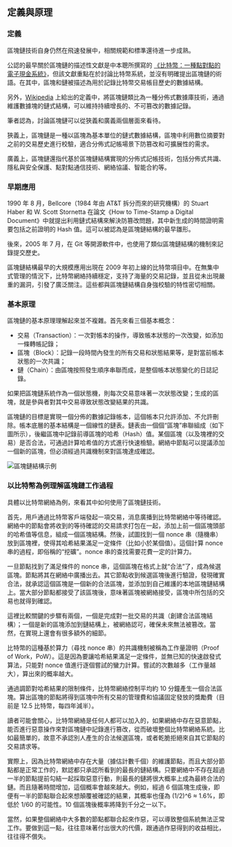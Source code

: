 ## 定義與原理

### 定義

區塊鏈技術自身仍然在飛速發展中，相關規範和標準還待進一步成熟。

公認的最早關於區塊鏈的描述性文獻是中本聰所撰寫的 [《比特幣：一種點對點的電子現金系統》](https://bitcoin.org/bitcoin.pdf)，但該文獻重點在於討論比特幣系統，並沒有明確提出區塊鏈的術語。在其中，區塊和鏈被描述為用於記錄比特幣交易帳目歷史的數據結構。

另外，[Wikipedia](https://en.wikipedia.org/wiki/Blockchain) 上給出的定義中，將區塊鏈類比為一種分佈式數據庫技術，通過維護數據塊的鏈式結構，可以維持持續增長的、不可篡改的數據記錄。

筆者認為，討論區塊鏈可以從狹義和廣義兩個層面來看待。

狹義上，區塊鏈是一種以區塊為基本單位的鏈式數據結構，區塊中利用數位摘要對之前的交易歷史進行校驗，適合分佈式記帳場景下防篡改和可擴展性的需求。

廣義上，區塊鏈還指代基於區塊鏈結構實現的分佈式記帳技術，包括分佈式共識、隱私與安全保護、點對點通信技術、網絡協議、智能合約等。

### 早期應用

1990 年 8 月，Bellcore（1984 年由 AT&T 拆分而來的研究機構）的 Stuart Haber 和 W. Scott Stornetta 在論文《How to Time-Stamp a Digital Document》中就提出利用鏈式結構來解決防篡改問題，其中新生成的時間證明需要包括之前證明的 Hash 值。這可以被認為是區塊鏈結構的最早雛形。

後來，2005 年 7 月，在 Git 等開源軟件中，也使用了類似區塊鏈結構的機制來記錄提交歷史。

區塊鏈結構最早的大規模應用出現在 2009 年初上線的比特幣項目中。在無集中式管理的情況下，比特幣網絡持續穩定，支持了海量的交易記錄，並且從未出現嚴重的漏洞，引發了廣泛關注。這些都與區塊鏈結構自身強校驗的特性密切相關。

### 基本原理

區塊鏈的基本原理理解起來並不複雜。首先來看三個基本概念：

* 交易（Transaction）：一次對帳本的操作，導致帳本狀態的一次改變，如添加一條轉帳記錄；
* 區塊（Block）：記錄一段時間內發生的所有交易和狀態結果等，是對當前帳本狀態的一次共識；
* 鏈（Chain）：由區塊按照發生順序串聯而成，是整個帳本狀態變化的日誌記錄。

如果把區塊鏈系統作為一個狀態機，則每次交易意味著一次狀態改變；生成的區塊，就是參與者對其中交易導致狀態改變結果的共識。

區塊鏈的目標是實現一個分佈的數據記錄帳本，這個帳本只允許添加、不允許刪除。帳本底層的基本結構是一個線性的鏈表。鏈表由一個個“區塊”串聯組成（如下圖所示），後繼區塊中記錄前導區塊的哈希（Hash）值。某個區塊（以及塊裡的交易）是否合法，可通過計算哈希值的方式進行快速檢驗。網絡中節點可以提議添加一個新的區塊，但必須經過共識機制來對區塊達成確認。

![區塊鏈結構示例](_images/blockchain_example.png)


### 以比特幣為例理解區塊鏈工作過程

具體以比特幣網絡為例，來看其中如何使用了區塊鏈技術。

首先，用戶通過比特幣客戶端發起一項交易，消息廣播到比特幣網絡中等待確認。網絡中的節點會將收到的等待確認的交易請求打包在一起，添加上前一個區塊頭部的哈希值等信息，組成一個區塊結構。然後，試圖找到一個 nonce 串（隨機串）放到區塊裡，使得其哈希結果滿足一定條件（比如小於某個值）。這個計算 nonce 串的過程，即俗稱的“挖礦”。nonce 串的查找需要花費一定的計算力。

一旦節點找到了滿足條件的 nonce 串，這個區塊在格式上就“合法”了，成為候選區塊。節點將其在網絡中廣播出去。其它節點收到候選區塊後進行驗證，發現確實合法，就承認這個區塊是一個新的合法區塊，並添加到自己維護的本地區塊鏈結構上。當大部分節點都接受了該區塊後，意味著區塊被網絡接受，區塊中所包括的交易也就得到確認。

這裡比較關鍵的步驟有兩個，一個是完成對一批交易的共識（創建合法區塊結構）；一個是新的區塊添加到鏈結構上，被網絡認可，確保未來無法被篡改。當然，在實現上還會有很多額外的細節。

比特幣的這種基於算力（尋找 nonce 串）的共識機制被稱為工作量證明（Proof of Work，PoW）。這是因為要讓哈希結果滿足一定條件，並無已知的快速啟發式算法，只能對 nonce 值進行逐個嘗試的蠻力計算。嘗試的次數越多（工作量越大），算出來的概率越大。

通過調節對哈希結果的限制條件，比特幣網絡控制平均約 10 分鐘產生一個合法區塊。算出區塊的節點將得到區塊中所有交易的管理費和協議固定發放的獎勵費（目前是 12.5 比特幣，每四年減半）。

讀者可能會關心，比特幣網絡是任何人都可以加入的，如果網絡中存在惡意節點，能否進行惡意操作來對區塊鏈中記錄進行篡改，從而破壞整個比特幣網絡系統。比如最簡單的，故意不承認別人產生的合法候選區塊，或者乾脆拒絕來自其它節點的交易請求等。

實際上，因為比特幣網絡中存在大量（據估計數千個）的維護節點，而且大部分節點都是正常工作的，默認都只承認所看到的最長的鏈結構。只要網絡中不存在超過一半的節點提前勾結一起採取惡意行動，則最長的鏈將很大概率上成為最終合法的鏈。而且隨著時間增加，這個概率會越來越大。例如，經過 6 個區塊生成後，即便有一半的節點聯合起來想顛覆被確認的結果，其概率也僅為 (1/2)^6 ≈ 1.6%，即低於 1/60 的可能性。10 個區塊後概率將降到千分之一以下。

當然，如果整個網絡中大多數的節點都聯合起來作惡，可以導致整個系統無法正常工作。要做到這一點，往往意味著付出很大的代價，跟通過作惡得到的收益相比，往往得不償失。

